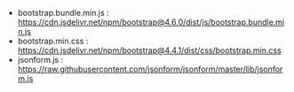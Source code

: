 * bootstrap.bundle.min.js :
  https://cdn.jsdelivr.net/npm/bootstrap@4.6.0/dist/js/bootstrap.bundle.min.js
* bootstrap.min.css :
  https://cdn.jsdelivr.net/npm/bootstrap@4.4.1/dist/css/bootstrap.min.css
* jsonform.js :
  https://raw.githubusercontent.com/jsonform/jsonform/master/lib/jsonform.js
